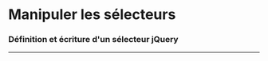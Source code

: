 
# Manipuler les sélecteurs

### Définition et écriture d'un sélecteur jQuery

<!-- 02/01 Vidéo (screencast) -->

----

